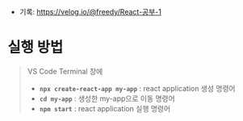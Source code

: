 - 기록: https://velog.io/@freedy/React-공부-1

# 실행 방법
> VS Code Terminal 창에
>- **`npx create-react-app my-app`** : react application 생성 명령어
>- **`cd my-app`** : 생성한 my-app으로 이동 명령어
>- **`npm start`** : react application 실행 명령어
